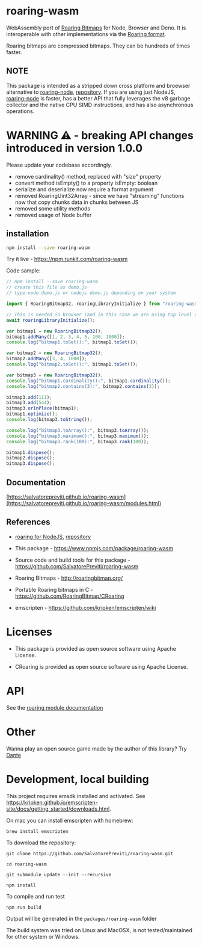 # roaring-wasm

WebAssembly port of [Roaring Bitmaps](http://roaringbitmap.org) for Node, Browser and Deno.
It is interoperable with other implementations via the [Roaring format](https://github.com/RoaringBitmap/RoaringFormatSpec/).

Roaring bitmaps are compressed bitmaps. They can be hundreds of times faster.

## NOTE

This package is intended as a stripped down cross platform and broewser alternative to [roaring-node](https://www.npmjs.com/package/roaring), [repository](https://github.com/SalvatorePreviti/roaring-node).
If you are using just NodeJS, [roaring-node](https://github.com/SalvatorePreviti/roaring-node) is faster, has a better API that fully leverages the v8 garbage collector and the native CPU SIMD instructions, and has also asynchronous operations.

# WARNING ⚠️ - breaking API changes introduced in version 1.0.0

Please update your codebase accordingly.

- remove cardinality() method, replaced with "size" property
- convert method isEmpty() to a property isEmpty: boolean
- serialize and deserialize now require a format argument
- removed RoaringUint32Array - since we have "streaming" functions now that copy chunks data in chunks between JS
- removed some utility methods
- removed usage of Node buffer

## installation

```sh
npm install --save roaring-wasm
```

Try it live - <https://npm.runkit.com/roaring-wasm>

Code sample:

```javascript
// npm install --save roaring-wasm
// create this file as demo.js
// type node demo.js or nodejs demo.js depending on your system

import { RoaringBitmap32, roaringLibraryInitialize } from "roaring-wasm";

// This is needed in browser (and in this case we are using top level await), in nodejs this is not required.
await roaringLibraryInitialize();

var bitmap1 = new RoaringBitmap32();
bitmap1.addMany([1, 2, 3, 4, 5, 100, 1000]);
console.log("bitmap1.toSet():", bitmap1.toSet());

var bitmap2 = new RoaringBitmap32();
bitmap2.addMany([3, 4, 1000]);
console.log("bitmap2.toSet():", bitmap1.toSet());

var bitmap3 = new RoaringBitmap32();
console.log("bitmap1.cardinality():", bitmap1.cardinality());
console.log("bitmap2.contains(3):", bitmap2.contains(3));

bitmap3.add(111);
bitmap3.add(544);
bitmap3.orInPlace(bitmap1);
bitmap1.optimize();
console.log(bitmap3.toString());

console.log("bitmap3.toArray():", bitmap3.toArray());
console.log("bitmap3.maximum():", bitmap3.maximum());
console.log("bitmap3.rank(100):", bitmap3.rank(100));

bitmap1.dispose();
bitmap2.dispose();
bitmap3.dispose();
```

## Documentation

[https://salvatorepreviti.github.io/roaring-wasm](https://salvatorepreviti.github.io/roaring-wasm/modules.html)

## References

- [roaring for NodeJS](https://www.npmjs.com/package/roaring), [repository](https://github.com/SalvatorePreviti/roaring-node)

- This package - <https://www.npmjs.com/package/roaring-wasm>

- Source code and build tools for this package - <https://github.com/SalvatorePreviti/roaring-wasm>

- Roaring Bitmaps - <http://roaringbitmap.org/>

- Portable Roaring bitmaps in C - <https://github.com/RoaringBitmap/CRoaring>

- emscripten - <https://github.com/kripken/emscripten/wiki>

# Licenses

- This package is provided as open source software using Apache License.

- CRoaring is provided as open source software using Apache License.

# API

See the [roaring module documentation](https://salvatorepreviti.github.io/roaring-wasm/modules.html)

# Other

Wanna play an open source game made by the author of this library? Try [Dante](https://github.com/SalvatorePreviti/js13k-2022)

# Development, local building

This project requires emsdk installed and activated. See <https://kripken.github.io/emscripten-site/docs/getting_started/downloads.html>.

On mac you can install emscripten with homebrew:

```
brew install emscripten
```

To download the repository:

```
git clone https://github.com/SalvatorePreviti/roaring-wasm.git

cd roaring-wasm

git submodule update --init --recursive

npm install
```

To compile and run test

```
npm run build
```

Output will be generated in the `packages/roaring-wasm` folder

The build system was tried on Linux and MacOSX, is not tested/maintained for other system or Windows.
